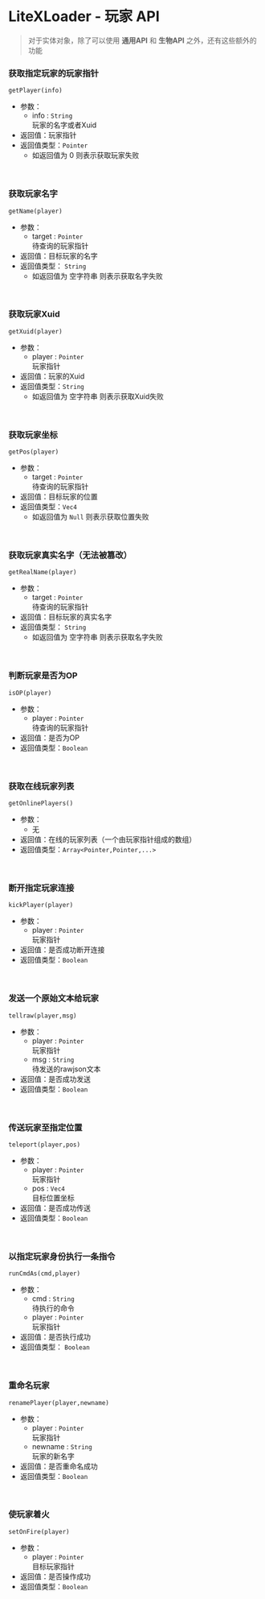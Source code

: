# LiteXLoader - 玩家 API
> 对于实体对象，除了可以使用 **通用API** 和 **生物API** 之外，还有这些额外的功能  

### 获取指定玩家的玩家指针  
`getPlayer(info)`
- 参数：
    - info : `String`  
    玩家的名字或者Xuid  
- 返回值：玩家指针  
- 返回值类型：`Pointer` 
    - 如返回值为 0 则表示获取玩家失败  
<br>

### 获取玩家名字  
`getName(player)`
- 参数：
    - target : `Pointer`  
    待查询的玩家指针  
- 返回值：目标玩家的名字
- 返回值类型： `String` 
    - 如返回值为 空字符串 则表示获取名字失败  
<br>

### 获取玩家Xuid  
`getXuid(player)`
- 参数：
    - player : `Pointer`  
    玩家指针  
- 返回值：玩家的Xuid  
- 返回值类型：`String` 
    - 如返回值为 空字符串 则表示获取Xuid失败  
<br>

### 获取玩家坐标  
`getPos(player)`
- 参数：
    - target : `Pointer`  
    待查询的玩家指针  
- 返回值：目标玩家的位置
- 返回值类型：`Vec4` 
    - 如返回值为 `Null` 则表示获取位置失败  
<br>

### 获取玩家真实名字（无法被篡改）  
`getRealName(player)`
- 参数：
    - target : `Pointer`  
    待查询的玩家指针  
- 返回值：目标玩家的真实名字
- 返回值类型： `String` 
    - 如返回值为 空字符串 则表示获取名字失败  
<br>

### 判断玩家是否为OP  
`isOP(player)`
- 参数：
    - player : `Pointer`  
    待查询的玩家指针  
- 返回值：是否为OP
- 返回值类型：`Boolean`  
<br>

### 获取在线玩家列表  
`getOnlinePlayers()`
- 参数：
    - 无  
- 返回值：在线的玩家列表（一个由玩家指针组成的数组）
- 返回值类型：`Array<Pointer,Pointer,...>`  
<br>

### 断开指定玩家连接  
`kickPlayer(player)`
- 参数：
    - player : `Pointer`  
    玩家指针  
- 返回值：是否成功断开连接
- 返回值类型：`Boolean`  
<br>

### 发送一个原始文本给玩家  
`tellraw(player,msg)`
- 参数：
    - player : `Pointer`  
    玩家指针
    - msg : `String`  
    待发送的rawjson文本  
- 返回值：是否成功发送
- 返回值类型：`Boolean`  
<br>

### 传送玩家至指定位置  
`teleport(player,pos)`
- 参数：
    - player : `Pointer`  
    玩家指针
    - pos : `Vec4`  
    目标位置坐标 
- 返回值：是否成功传送
- 返回值类型：`Boolean`  
<br>

### 以指定玩家身份执行一条指令  
`runCmdAs(cmd,player)`
- 参数：
    - cmd : `String`  
    待执行的命令
    - player : `Pointer`  
    玩家指针  
- 返回值：是否执行成功
- 返回值类型： `Boolean`   
<br>

### 重命名玩家  
`renamePlayer(player,newname)`
- 参数：
    - player : `Pointer`  
    玩家指针
    - newname : `String`  
    玩家的新名字  
- 返回值：是否重命名成功
- 返回值类型：`Boolean`  
<br>

### 使玩家着火  
`setOnFire(player)`
- 参数：
    - player : `Pointer`  
    目标玩家指针  
- 返回值：是否操作成功
- 返回值类型：`Boolean`  
<br>